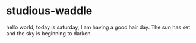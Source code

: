 # studious-waddle
hello world, today is saturday, I am having a good hair day.
The sun has set and the sky is beginning to darken. 
